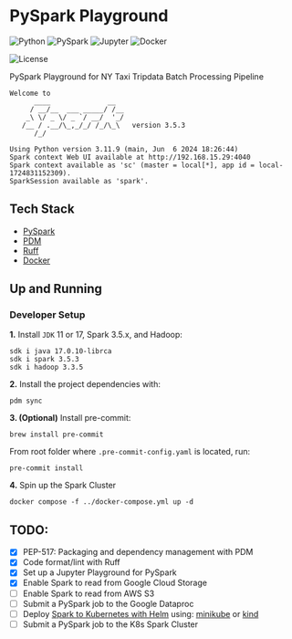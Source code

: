 # PySpark Playground

![Python](https://img.shields.io/badge/Python-3.11_|_3.10-4B8BBE.svg?style=flat&logo=python&logoColor=FFD43B&labelColor=306998)
![PySpark](https://img.shields.io/badge/pySpark-3.5-E36B22?style=flat-square&logo=apachespark&logoColor=E36B22&labelColor=3C3A3E)
![Jupyter](https://img.shields.io/badge/Jupyter-31393F.svg?style=flat&logo=jupyter&logoColor=F37726&labelColor=31393F)
![Docker](https://img.shields.io/badge/Docker-329DEE?style=flat&logo=docker&logoColor=white&labelColor=329DEE)

![License](https://img.shields.io/badge/license-CC--BY--SA--4.0-31393F?style=flat&logo=creativecommons&logoColor=black&labelColor=white)

PySpark Playground for NY Taxi Tripdata Batch Processing Pipeline

```
Welcome to
      ____              __
     / __/__  ___ _____/ /__
    _\ \/ _ \/ _ `/ __/  '_/
   /__ / .__/\_,_/_/ /_/\_\   version 3.5.3
      /_/

Using Python version 3.11.9 (main, Jun  6 2024 18:26:44)
Spark context Web UI available at http://192.168.15.29:4040
Spark context available as 'sc' (master = local[*], app id = local-1724831152309).
SparkSession available as 'spark'.
```


## Tech Stack
- [PySpark](https://spark.apache.org/docs/latest/api/python/user_guide)
- [PDM](https://pdm-project.org/latest/usage/dependency/)
- [Ruff](https://docs.astral.sh/ruff/configuration/)
- [Docker](https://docs.docker.com/get-docker/)


## Up and Running

### Developer Setup

**1.** Install `JDK` 11 or 17, Spark 3.5.x, and Hadoop:

```shell
sdk i java 17.0.10-librca
sdk i spark 3.5.3
sdk i hadoop 3.3.5
```

**2.** Install the project dependencies with:
```shell
pdm sync
```

**3. (Optional)**  Install pre-commit:
```shell
brew install pre-commit
```

From root folder where `.pre-commit-config.yaml` is located, run:
```shell
pre-commit install
```

**4.** Spin up the Spark Cluster
```shell
docker compose -f ../docker-compose.yml up -d
```


## TODO:
- [x] PEP-517: Packaging and dependency management with PDM
- [x] Code format/lint with Ruff
- [X] Set up a Jupyter Playground for PySpark
- [X] Enable Spark to read from Google Cloud Storage
- [ ] Enable Spark to read from AWS S3
- [ ] Submit a PySpark job to the Google Dataproc
- [ ] Deploy [Spark to Kubernetes with Helm](https://github.com/GoogleCloudPlatform/spark-on-k8s-operator) using: [minikube](https://minikube.sigs.k8s.io/docs/start/) or [kind](https://kind.sigs.k8s.io/)
- [ ] Submit a PySpark job to the K8s Spark Cluster